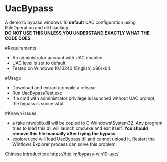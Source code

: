 # UacBypass
A demo to bypass windows 10 **default** UAC configuration using IFileOperation and dll hijacking.  
**DO NOT USE THIS UNLESS YOU UNDERSTAND EXACTLY WHAT THE CODE DOES**

#Requirements
- An administrator account with UAC enabled.
- UAC level is set to default.
- Tested on Windows 10.10240 (English) x86/x64.

#Usage
- Download and extract/compile a release.
- Run UacBypassTest.exe
- If a cmd with administrator privilege is launched without UAC prompt, the bypass is successful.

#Known issues
- a fake ntwdblib.dll will be copied to C:\Windows\System32\. Any program tries to load this dll will launch cmd.exe and exit itself. **You should remove this file manually after trying the bypass**
- explorer.exe will load UacBypass.dll and cannot unload it. Restart the Windows Explorer process can solve this problem.

Chinese introduction: https://hjc.im/bypass-win10-uac/
